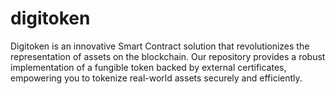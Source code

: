 # digitoken
Digitoken is an innovative Smart Contract solution that revolutionizes the representation of assets on the blockchain. Our repository provides a robust implementation of a fungible token backed by external certificates, empowering you to tokenize real-world assets securely and efficiently.
